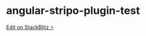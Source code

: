 # angular-stripo-plugin-test

[Edit on StackBlitz ⚡️](https://stackblitz.com/edit/angular-stripo-plugin-test)